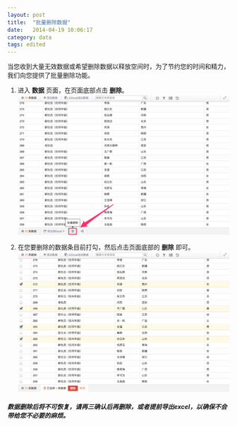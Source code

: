```yaml
---
layout: post
title:  "批量删除数据"
date:   2014-04-19 10:06:17
category: data
tags: edited
---
```


当您收到大量无效数据或希望删除数据以释放空间时，为了节约您的时间和精力，我们向您提供了批量删除功能。

1. 进入 **数据** 页面，在页面底部点击 **删除**。
	![](/images/batch-delete-1.png)

2. 在您要删除的数据条目前打勾，然后点击页面底部的 **删除** 即可。
	![](/images/batch-delete-2.png)

##### 数据删除后将不可恢复，请再三确认后再删除，或者提前导出excel，以确保不会带给您不必要的麻烦。